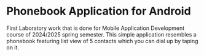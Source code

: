 # Phonebook Application for Android
First Laboratory work that is done for Mobile Application Development course of 2024/2025 spring semester. 
This simple application resembles a phonebook featuring list view of 5 contacts which you can dial up by taping on it.
